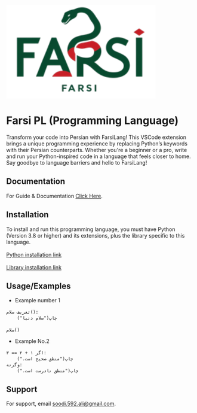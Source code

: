 
<!-- ![Logo](images/farsi.png) -->
<img src="images/farsi.png" alt="Logo" width="400" height="250"/>



# Farsi PL (Programming Language)

Transform your code into Persian with FarsiLang! This VSCode extension brings a unique programming experience by replacing Python’s keywords with their Persian counterparts. Whether you're a beginner or a pro, write and run your Python-inspired code in a language that feels closer to home. Say goodbye to language barriers and hello to FarsiLang!
## Documentation

For Guide & Documentation [Click Here](https://github.com/soodi592/Farsi/blob/main/Doc.md).


## Installation

To install and run this programming language, you must have Python (Version 3.8 or higher) and its extensions, plus the library specific to this language.\
\
[Python installation link](https://www.python.org/downloads/)\
\
[Library installation link](https://pypi.org/project/farsilang/0.1/)
## Usage/Examples

* Example number 1
```farsi
تعریف سلام():
    چاپ("سلام دنیا")

سلام()
```

* Example No.2
```farsi
اگر ۱ + ۲ == ۳:
    چاپ("منطق صحیح است.")
وگرنه:
    چاپ("منطق نادرست است.")
```
## Support

For support, email soodi.592.ali@gmail.com.

